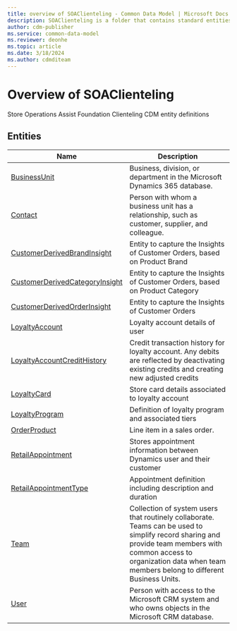 ```yaml
---
title: overview of SOAClienteling - Common Data Model | Microsoft Docs
description: SOAClienteling is a folder that contains standard entities related to the Common Data Model.
author: cdm-publisher
ms.service: common-data-model
ms.reviewer: deonhe
ms.topic: article
ms.date: 3/18/2024
ms.author: cdmditeam
---
```


# Overview of SOAClienteling

Store Operations Assist Foundation Clienteling CDM entity definitions  

## Entities

|Name|Description|
|---|---|
|[BusinessUnit](BusinessUnit.md)|Business, division, or department in the Microsoft Dynamics 365 database\.|
|[Contact](Contact.md)|Person with whom a business unit has a relationship, such as customer, supplier, and colleague\.|
|[CustomerDerivedBrandInsight](CustomerDerivedBrandInsight.md)|Entity to capture the Insights of Customer Orders, based on Product Brand|
|[CustomerDerivedCategoryInsight](CustomerDerivedCategoryInsight.md)|Entity to capture the Insights of Customer Orders, based on Product Category|
|[CustomerDerivedOrderInsight](CustomerDerivedOrderInsight.md)|Entity to capture the Insights of Customer Orders|
|[LoyaltyAccount](LoyaltyAccount.md)|Loyalty account details of user|
|[LoyaltyAccountCreditHistory](LoyaltyAccountCreditHistory.md)|Credit transaction history for loyalty account\. Any debits are reflected by deactivating existing credits and creating new adjusted credits|
|[LoyaltyCard](LoyaltyCard.md)|Store card details associated to loyalty account|
|[LoyaltyProgram](LoyaltyProgram.md)|Definition of loyalty program and associated tiers|
|[OrderProduct](OrderProduct.md)|Line item in a sales order\.|
|[RetailAppointment](RetailAppointment.md)|Stores appointment information between Dynamics user and their customer|
|[RetailAppointmentType](RetailAppointmentType.md)|Appointment definition including description and duration|
|[Team](Team.md)|Collection of system users that routinely collaborate\. Teams can be used to simplify record sharing and provide team members with common access to organization data when team members belong to different Business Units\.|
|[User](User.md)|Person with access to the Microsoft CRM system and who owns objects in the Microsoft CRM database\.|
